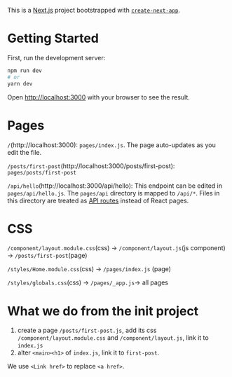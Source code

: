 This is a [Next.js](https://nextjs.org/) project bootstrapped with [`create-next-app`](https://github.com/vercel/next.js/tree/canary/packages/create-next-app).

# Getting Started

First, run the development server:

```bash
npm run dev
# or
yarn dev
```

Open [http://localhost:3000](http://localhost:3000) with your browser to see the result.


# Pages

`/`(http://localhost:3000): `pages/index.js`. The page auto-updates as you edit the file.

`/posts/first-post`(http://localhost:3000/posts/first-post): `pages/posts/first-post`

`/api/hello`(http://localhost:3000/api/hello): This endpoint can be edited in `pages/api/hello.js`. The `pages/api` directory is mapped to `/api/*`. Files in this directory are treated as [API routes](https://nextjs.org/docs/api-routes/introduction) instead of React pages.

# CSS

`/component/layout.module.css`(css) → `/component/layout.js`(js component) → `/posts/first-post`(page)

`/styles/Home.module.css`(css) → `/pages/index.js` (page)

`/styles/globals.css`(css) → `/pages/_app.js`→ all pages

# What we do from the init project

1. create a page `/posts/first-post.js`, add its css `/component/layout.module.css` and `/component/layout.js`, link it to `index.js`
2. alter `<main><h1>` of `index.js`, link it to `first-post`.

We use `<Link href>` to replace `<a href>`.
